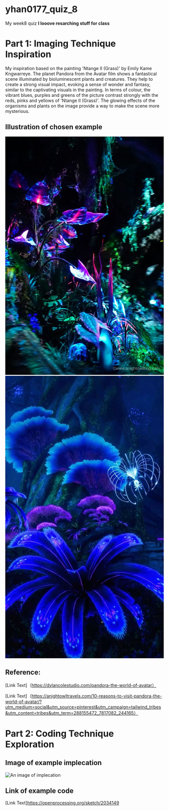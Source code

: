 # yhan0177_quiz_8
My week8 quiz
**I looove resarching stuff for class**

# Part 1: Imaging Technique Inspiration
My inspiration based on the painting 'Ntange II (Grass)' by Emily Kame Kngwarreye. The planet Pandora from the Avatar film shows a fantastical scene illuminated by bioluminescent plants and creatures. They help to create a strong visual impact, evoking a sense of wonder and fantasy, similar to the captivating visuals in the painting. In terms of colour, the vibrant blues, purples and greens of the picture contrast strongly with the reds, pinks and yellows of 'Ntange II (Grass)'. The glowing effects of the organisms and plants on the image provide a way to make the scene more mysterious.

## Illustration of chosen example
![Image 1 of inspration](readmeImages/576151cb3a3467ff206595440c5c7843.jpg)
![Image 2 of inspration](readmeImages/ac1632e80f328c4da0d3a37345655b4f.jpg)


## Reference:
[Link Text]（https://dylancolestudio.com/pandora-the-world-of-avatar）

[Link Text]（https://anightowltravels.com/10-reasons-to-visit-pandora-the-world-of-avatar/?utm_medium=social&utm_source=pinterest&utm_campaign=tailwind_tribes&utm_content=tribes&utm_term=288155472_7817082_244165）


# Part 2: Coding Technique Exploration


## Image of example implecation
![An image of implecation](readmeImages/WX20240502-215049@2x.png)

## Link of example code
[Link Text]https://openprocessing.org/sketch/2034149
